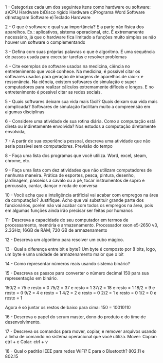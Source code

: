 1  - Categorize cada um dos seguintes itens como hardware ou software:
a)CPU
  Hardware
b)Disco rígido
  Hardware
c)Programa Word
  Software
d)Instagram
  Software
e)Teclado
  Hardware

2 - O que é software e qual sua importância?
	E a parte não física dos aparelhos. Ex.: aplicativos, sistema operacional, etc.
	É extremamente necessário, já que o hardware fica limitado a funções muito simples se não houver um software o complementando

3 - Defina com suas próprias palavras o que é algoritmo.
	É uma sequência de passos usada para executar tarefas e resolver problemas

4 - Cite exemplos de software usados na medicina, ciência no entretenimento que você conhece.
	Na medicina, é possível citar os softwares usados para geração de imagens de aparelhos de raio-x e ressonância. Na ciência, existem softwares de simulação e super computadores para realizar cálculos extremamente difíceis e longos. E no entretenimento é possível citar as redes sociais.

5 - Quais softwares deixam sua vida mais fácil? Quais deixam sua vida mais complicada?
	Softwares de simulação facilitam muito a compreensão em algumas disciplinas

6 - Considere uma atividade de sua rotina diária. Como a computação está direta ou indiretamente envolvida?
	Nos estudos a computação diretamente envolvida, 

7 - A partir de sua experiência pessoal, descreva uma atividade que não seria possível sem computadores.
	Previsão do tempo

8 - Faça uma lista dos programas que você utiliza.
  Word, excel, steam, chrome, etc.

9 - Faça uma lista com dez atividades que não utilizam computadores de nenhuma maneira.
  Prática de esportes, pesca, pintura, desenho, jardinagem, passeios a cavalo ou a pé, tocar instrumentos de sopro e percussão, cantar, dançar e roda de conversa
 
10 - Você acha que a inteligência artificial vai acabar com empregos na área da computação? Justifique.
	Acho que vai substituir grande parte dos funcionários, porém não vai acabar com todos os empregos na área, pois em algumas funções ainda irão precisar ser feitas por humanos

11- Descreva a capacidade do seu computador em termos de processamento, memória e armazenamento.
	Processador xeon e5-2650 v3, 2.3GHz; 16GB de RAM; 720 GB de armazenamento

12 - Descreva um algoritmo para resolver um cubo mágico. 

13 - Qual a diferença entre bit e byte?
	Um byte é composto por 8 bits, logo, um byte é uma unidade de armazenamento maior que o bit

14 - Como representar números reais usando sistema binário?

15 - Descreva os passos para converter o número decimal 150 para sua representação em binário.

150/2 = 75 e resto = 0
75/2 = 37 e resto = 1
37/2 = 18 e resto = 1
18/2 = 9 e resto = 0
9/2 = 4 e resto = 1
4/2 = 2 e resto = 0
2/2 = 1 e resto = 0
1/2 = 0 e resto = 1

Agora é só juntar os restos de baixo para cima:
150 = 10010110

16 - Descreva o papel do scrum master, dono do produto e do time de desenvolvimento.

17 - Descreva os comandos para mover, copiar, e remover arquivos usando a linha de comando no sistema operacional que você utiliza.
	Mover: 
  Copiar: ctrl + c
  Colar: ctrl + v

18 - Qual o padrão IEEE para redes WiFi? E para o Bluetooth?
	802.11 e 802.15

